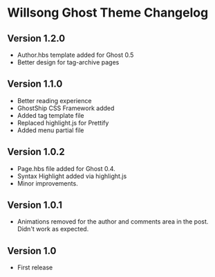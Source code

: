 # Willsong Ghost Theme Changelog

## Version 1.2.0
- Author.hbs template added for Ghost 0.5
- Better design for tag-archive pages

## Version 1.1.0
- Better reading experience
- GhostShip CSS Framework added
- Added tag template file
- Replaced highlight.js for Prettify
- Added menu partial file

## Version 1.0.2
- Page.hbs file added for Ghost 0.4.
- Syntax Highlight added via highlight.js
- Minor improvements.

## Version 1.0.1
- Animations removed for the author and comments area in the post. Didn't work as expected.

## Version 1.0
- First release